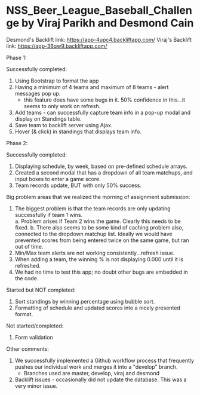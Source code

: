 NSS_Beer_League_Baseball_Challenge by Viraj Parikh and Desmond Cain
==================================

Desmond's Backlift link: https://app-4upc4.backliftapp.com/
Viraj's Backlift link: https://app-36qw9.backliftapp.com/

Phase 1:

Successfully completed:
1. Using Bootstrap to format the app
2. Having a minimum of 4 teams and maximum of 8 teams - alert messages pop up.
    - this feature does have some bugs in it.  50% confidence in this...it seems to only work on refresh.
3. Add teams - can successfully capture team info in a pop-up modal and display on Standings table.
4. Save team to backlift server using Ajax.
5. Hover (& click) in standings that displays team info. 

Phase 2: 

Successfully completed:
1. Displaying schedule, by week, based on pre-defined schedule arrays.
2. Created a second modal that has a dropdown of all team matchups, and input boxes to enter a game score. 
3. Team records update, BUT with only 50% success. 
  
Big problem areas that we realized the morning of assignment submission: 
1. The biggest problem is that the team records are only updating successfully if team 1 wins.   
    a. Problem arises if Team 2 wins the game.  Clearly this needs to be fixed.
    b. There also seems to be some kind of caching problem also, connected to the dropdown matchup list.  Ideally we would have prevented scores from being entered twice on the same game, but ran out of time.
2. Min/Max team alerts are not working consistently...refresh issue.
3. When adding a team, the winning % is not displaying 0.000 until it is refreshed.  
4. We had no time to test this app; no doubt other bugs are embedded in the code.
    

Started but NOT completed:
1. Sort standings by winning percentage using bubble sort.
2. Formatting of schedule and updated scores into a nicely presented format.  

Not started/completed: 
1. Form validation

Other comments:
1. We successfully implemented a Github workflow process that frequently pushes our individual work and merges it into a "develop" branch.
    - Branches used are master, develop, viraj and desmond
2. Backlift issues - occasionally did not update the database.  This was a very minor issue.

